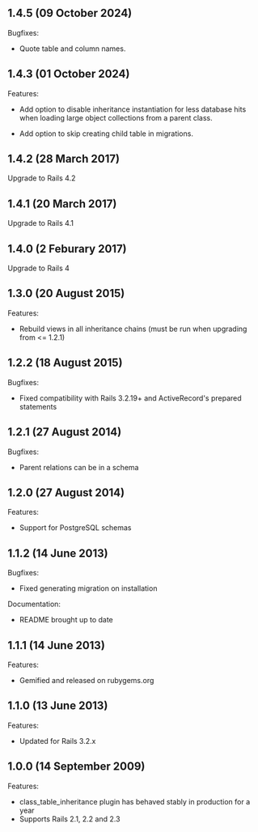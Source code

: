 ## 1.4.5 (09 October 2024)

Bugfixes:

  - Quote table and column names.

## 1.4.3 (01 October 2024)

Features:

  - Add option to disable inheritance instantiation for less
  database hits when loading large object collections from a
  parent class.

  - Add option to skip creating child table in migrations.

## 1.4.2 (28 March 2017)

Upgrade to Rails 4.2


## 1.4.1 (20 March 2017)

Upgrade to Rails 4.1

## 1.4.0 (2 Feburary 2017)

Upgrade to Rails 4

## 1.3.0 (20 August 2015)

Features:

  - Rebuild views in all inheritance chains (must be run when upgrading from <= 1.2.1)

## 1.2.2 (18 August 2015)

Bugfixes:

  - Fixed compatibility with Rails 3.2.19+ and ActiveRecord's prepared statements

## 1.2.1 (27 August 2014)

Bugfixes:

  - Parent relations can be in a schema

## 1.2.0 (27 August 2014)

Features:

  - Support for PostgreSQL schemas

## 1.1.2 (14 June 2013)

Bugfixes:

  - Fixed generating migration on installation

Documentation:

  - README brought up to date

## 1.1.1 (14 June 2013)

Features:

  - Gemified and released on rubygems.org

## 1.1.0 (13 June 2013)

Features:

  - Updated for Rails 3.2.x

## 1.0.0 (14 September 2009)

Features:

  - class_table_inheritance plugin has behaved stably in production for a year
  - Supports Rails 2.1, 2.2 and 2.3
